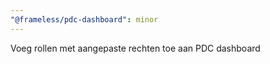 ```yaml
---
"@frameless/pdc-dashboard": minor
---
```


Voeg rollen met aangepaste rechten toe aan PDC dashboard
